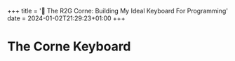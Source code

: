 +++
title = '👑 The R2G Corne: Building My Ideal Keyboard For Programming'
date = 2024-01-02T21:29:23+01:00
+++

# The Corne Keyboard

